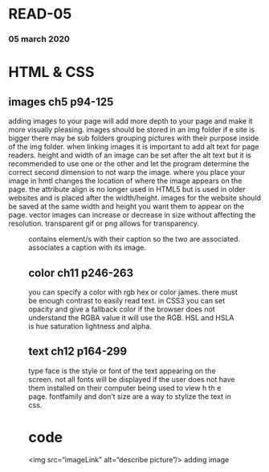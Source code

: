 # READ-05
### 05 march 2020

# HTML & CSS
## images ch5 p94-125
adding images to your page will add more depth to your page and make it more visually pleasing. images should be stored in an img folder if e site is bigger there may be sub folders grouping pictures with their purpose inside of the img folder. when linking images it is important to add alt text for page readers. height and width of an image can be set after the alt text but it is recommended to use one or the other and let the program determine the correct second dimension to not warp the image. where you place your image in hmtl changes the location of where the image appears on the page. the attribute align is no longer used in HTML5 but is used in older websites and is placed after the width/height. images for the website should be saved at the same width and height you want them to appear on the page. vector images can increase or decrease in size without affecting the resolution. transparent gif or png allows for transparency. <figure> contains element/s with their caption so the two are associated. <figcaption> associates a caption with its image. 

## color ch11 p246-263
you can specify a color with rgb hex or color james. there must be enough contrast to easily read text. in CSS3 you can set opacity and give a fallback color if the browser does not understand the RGBA value it will use the RGB. HSL and HSLA is hue saturation lightness and alpha. 


## text ch12 p164-299
type face is the style or font of the text appearing on the screen. not all fonts will be displayed if the user does not have them installed on their computer being used to view h th e page. fontfamily and don’t size are a way to stylize the text in css. 


# code
<img src=“imageLink” alt=“describe picture”/> 
     adding image 
